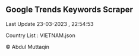 

## Google Trends Keywords Scraper 
 
Last Update 23-03-2023 , 22:54:53

Country List :
VIETNAM.json



© Abdul Muttaqin 
